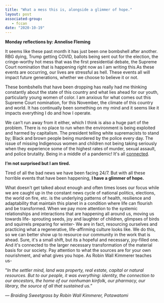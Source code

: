 ```yaml
---
title: "What a mess this is, alongside a glimmer of hope."
layout: post
associated-group:
   - fccan
date: "2020-10-19"
---
```


**Monday reflections by: Annelise Fleming**

It seems like these past month it has just been one bombshell after another. RBG dying, Trump getting COVID, ballots being sent out for the election, the cringe-worthy hot mess that was the first presidential debate, the Supreme Court nomination that is happening right now as I am writing this.As these events are occurring, our lives are stressful as hell. These events all will impact future generations, whether we choose to believe it or not.

These bombshells that have been dropping has really had me thinking constantly about the state of this country and what lies ahead for our youth, particularly young women of color. I am anxious for what comes out this Supreme Court nomination, for this November, the climate of this country and world. It has continually been something on my mind and it seems like it impacts everything I do and how I operate.

We can’t run away from it either, which I think is also a huge part of the problem. There is no place to run when the environment is being exploited and harmed by capitalism. The president telling white supremacists to stand by; Black and brown people being murdered by the police every day. The issue of missing Indigenous women and children not being taking seriously when they experience some of the highest rates of murder, sexual assault, and police brutality. Being in a middle of a pandemic! It's all [connected](https://grist.org/justice/illustration-what-does-the-fossil-fuel-industry-have-to-do-with-police-brutality/?link_id=39&can_id=d570fbc7667766e0175bc13db39d7a03&source=email-climate-justice-now-new-media-for-a-new-economy-a-peoples-wpa&email_referrer=email_934715&email_subject=justice-for-breonna-public-pharma-just-recovery-solidarity-economy-101).

**I’m not surprised but I am tired.**

Tired of all the bad news we have been facing 24/7. But with all these horrible events that have been happening, **I have a glimmer of hope.**

What doesn't get talked about enough and often times loses our focus while we are caught up in the constant news cycle of national politics, elections, the world on fire, etc. is the underlying patterns of health, resilience and adaptability that maintain this planet in a condition where life can flourish and be transformed. When we pay more attention to the systemic relationships and interactions that are happening all around us, moving us towards life- sprouting seeds, joy and laughter of children, glimpses of birds and squirrels preparing for winter- We are in fact, resourcing ourselves and practicing what a regenerative, life-affirming culture looks like. We do this, so we can better show up to resource our community in the work that is ahead. Sure, it's a small shift, but its a hopeful and necessary, joy-filled one. And it's connected to the larger necessary transformation of the material basis for our society. Pay attention to what the sources are for your own nourishment, and what gives you hope. As Robin Wall Kimmerer teaches us-

"_In the settler mind, land was property, real estate, capital or natural resources. But to our people, it was everything: identity, the connection to our ancestors, the home of our nonhuman kinfolk, our pharmacy, our library, the source of all that sustained us.”_

_— Braiding Sweetgrass by Robin Wall Kimmerer, Potawatomi_
